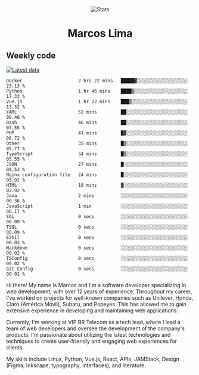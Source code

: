 <div align="center">
  <img src="https://user-images.githubusercontent.com/958723/207206099-04913a11-e77d-4b52-a9d3-5d702839508b.png" alt="Stats" />
  <h1>Marcos Lima</h1>
</div>

## Weekly code

[![Latest data](https://github.com/skvggor/skvggor/actions/workflows/main.yml/badge.svg)](https://github.com/skvggor/skvggor/actions/workflows/main.yml)

<!--START_SECTION:waka-->

```text
Docker                     2 hrs 22 mins   █████▓░░░░░░░░░░░░░░░░░░░   23.13 %
Python                     1 hr 46 mins    ████▒░░░░░░░░░░░░░░░░░░░░   17.33 %
Vue.js                     1 hr 22 mins    ███▒░░░░░░░░░░░░░░░░░░░░░   13.32 %
YAML                       52 mins         ██░░░░░░░░░░░░░░░░░░░░░░░   08.46 %
Bash                       46 mins         ██░░░░░░░░░░░░░░░░░░░░░░░   07.55 %
PHP                        41 mins         █▓░░░░░░░░░░░░░░░░░░░░░░░   06.72 %
Other                      35 mins         █▒░░░░░░░░░░░░░░░░░░░░░░░   05.77 %
TypeScript                 34 mins         █▒░░░░░░░░░░░░░░░░░░░░░░░   05.55 %
JSON                       27 mins         █░░░░░░░░░░░░░░░░░░░░░░░░   04.53 %
Nginx configuration file   24 mins         █░░░░░░░░░░░░░░░░░░░░░░░░   03.92 %
HTML                       18 mins         ▓░░░░░░░░░░░░░░░░░░░░░░░░   02.92 %
Java                       2 mins          ░░░░░░░░░░░░░░░░░░░░░░░░░   00.36 %
JavaScript                 1 min           ░░░░░░░░░░░░░░░░░░░░░░░░░   00.17 %
SQL                        0 secs          ░░░░░░░░░░░░░░░░░░░░░░░░░   00.09 %
TSQL                       0 secs          ░░░░░░░░░░░░░░░░░░░░░░░░░   00.09 %
Ezhil                      0 secs          ░░░░░░░░░░░░░░░░░░░░░░░░░   00.03 %
Markdown                   0 secs          ░░░░░░░░░░░░░░░░░░░░░░░░░   00.02 %
TSConfig                   0 secs          ░░░░░░░░░░░░░░░░░░░░░░░░░   00.02 %
Git Config                 0 secs          ░░░░░░░░░░░░░░░░░░░░░░░░░   00.01 %
```

<!--END_SECTION:waka-->

  <p>Hi there! My name is Marcos and I'm a software developer specializing in web development, with over 12 years of experience. Throughout my career, I've worked on projects for well-known companies such as Unilever, Honda, Claro (América Móvil), Subaru, and Popeyes. This has allowed me to gain extensive experience in developing and maintaining web applications.</p>
  
  <p>Currently, I'm working at VIP BR Telecom as a tech lead, where I lead a team of web developers and oversee the development of the company's products. I'm passionate about utilizing the latest technologies and techniques to create user-friendly and engaging web experiences for clients.</p>
  
  <p>My skills include Linux, Python, Vue.js, React, APIs, JAMStack, Design (Figma, Inkscape, typography, interfaces), and literature.</p>
<!-- </details> -->

<!-- <div align="center">
  <h2>🤖 Recent Code Activity</h2>
  <img width="500" src="https://github-readme-stats.vercel.app/api/wakatime?username=skvggor&hide_title=true&layout=compact&theme=transparent" alt="Wakatime Stats" />
</div>

<br>

<div align="center">
  <h2>📈 GitHub Stats</h2>
  <img width="500" src="https://github-readme-stats.vercel.app/api?username=skvggor&show_icons=true&theme=transparent&hide_title=true&count_private=true" alt="GitHub Stats" />
</div>
 -->
